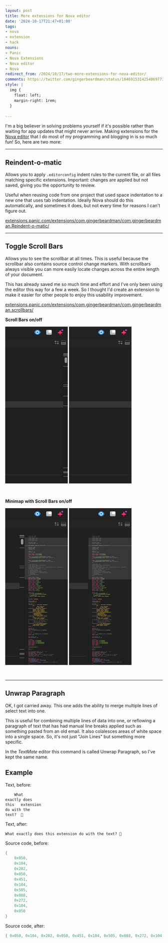 ```yaml
---
layout: post
title: More extensions for Nova editor
date: '2024-10-17T21:47+01:00'
tags:
- nova
- extension
- hack
nouns:
- Panic
- Nova Extensions
- Nova editor
- Nova
redirect_from: /2024/10/17/two-more-extensions-for-nova-editor/
comments: https://twitter.com/gingerbeardman/status/1846915314254069773
style: |
  img {
    float: left;
    margin-right: 1rem;
  }

---
```


I'm a big believer in solving problems yourself if it's possible rather than waiting for app updates that might never arrive. Making extensions for the [Nova editor](https://nova.app) that I do most of my programming and blogging in is so much fun! So, here are two more:

----

## Reindent-o-matic

Allows you to apply `.editorconfig` indent rules to the current file, or all files matching specific extensions. Important: changes are applied but not saved, giving you the opportunity to review.

 Useful when reusing code from one project that used space indentation to a new one that uses tab indentation. Ideally Nova should do this automatically, and sometimes it does, but not every time for reasons I can't figure out.

[extensions.panic.com/extensions/com.gingerbeardman/com.gingerbeardman.Reindent-o-matic/](https://extensions.panic.com/extensions/com.gingerbeardman/com.gingerbeardman.Reindent-o-matic/)

----

## Toggle Scroll Bars

Allows you to see the scrollbar at all times. This is useful because the scrollbar also contains source control change markers. With scrollbars always visible you can more easily locate changes across the entire length of your document.

This has already saved me so much time and effort and I've only been using the editor this way for a few a week. So I thought I'd create an extension to make it easier for other people to enjoy this usability improvement.

[extensions.panic.com/extensions/com.gingerbeardman/com.gingerbeardman.scrollbars/](https://extensions.panic.com/extensions/com.gingerbeardman/com.gingerbeardman.scrollbars/)

**Scroll Bars on/off**

![on-off](/images/posts/scrollbars-on-minimap-off.png) ![off-off](/images/posts/scrollbars-off-minimap-off.png) 

<br clear="both">

**Minimap with Scroll Bars on/off**

![on-on](/images/posts/scrollbars-on-minimap-on.png) ![off-on](/images/posts/scrollbars-off-minimap-on.png)

<br clear="both">

----

## Unwrap Paragraph

OK, I got carried away. This one adds the ability to merge multiple lines of select text into one.

This is useful for combining multiple lines of data into one, or reflowing a paragraph of text that has had manual line breaks applied such as something pasted from an old email. It also colalesces areas of white space into a single space. So, it's not just "Join Lines" but something more specific.

In the _TextMate_ editor this command is called Unwrap Paragraph, so I've kept the same name.

## Example

Text, before:
```
	What 
exactly does  
this   extension	
do with the
text?  🤔
```

Text, after:
```
What exactly does this extension do with the text? 🤔
```

Source code, before:
```lua
{
	0x050,
	0x104,
	0x202,
	0x050,
	0x451,
	0x104,
	0x505,
	0x088,
	0x272,
	0x104,
	0x050
}
```

Source code, after:
```lua
{ 0x050, 0x104, 0x202, 0x050, 0x451, 0x104, 0x505, 0x088, 0x272, 0x104, 0x050 }
```

